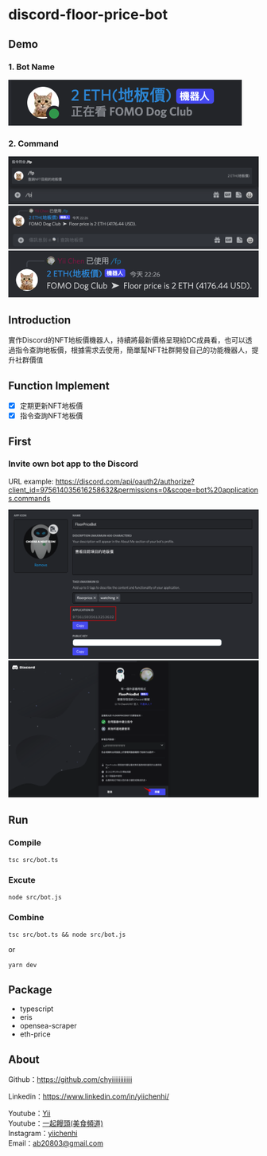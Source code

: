 # discord-floor-price-bot

## Demo

### 1. Bot Name

<img src="demo/bot_name.png" />

### 2. Command

<img src="demo/command.png" />
<img src="demo/command_2.png" />
<img src="demo/command_3.png" />

## Introduction
實作Discord的NFT地板價機器人，持續將最新價格呈現給DC成員看，也可以透過指令查詢地板價，根據需求去使用，簡單幫NFT社群開發自己的功能機器人，提升社群價值

## Function Implement
- [x] 定期更新NFT地板價
- [x] 指令查詢NFT地板價

## First

### Invite own bot app to the Discord
URL example:
https://discord.com/api/oauth2/authorize?client_id=975614035616258632&permissions=0&scope=bot%20applications.commands

<img src="demo/application_id.png" />
<img src="demo/add_bot.png" />

## Run

### Compile

```
tsc src/bot.ts
```

### Excute

```
node src/bot.js
```

### Combine

```
tsc src/bot.ts && node src/bot.js
```
or
```
yarn dev
```

## Package
- typescript
- eris
- opensea-scraper
- eth-price

## About

Github：https://github.com/chyiiiiiiiiiiii<br>

Linkedin：https://www.linkedin.com/in/yiichenhi/<br>

Youtube：[Yii](https://www.youtube.com/user/a22601807/videos)<br>
Youtube：[一起饅頭(美食頻道)](https://www.youtube.com/channel/UC8-CcCmlIhIGcs9pdxx_BSw/videos])<br>
Instagram：[yiichenhi](https://www.instagram.com/yiichenhi/)<br>
Email：ab20803@gmail.com<br>
